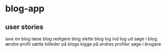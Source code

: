 # blog-app

## user stories

lave en blog
læse blog
redigere blog
slette blog
log ind
log ud
søge i blog
ændre profil
sætte billeder på blogs
kigge på andres profiler
søge i brugere
